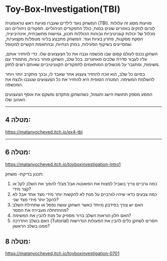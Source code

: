 # Toy-Box-Investigation(TBI)

המשחק נועד לילדים שעברו פגיעת ראש טראומטית (TBI). פגיעות מסוג זה עלולות לגרום לנזקים באזורים שונים במוח, כולל התפקודים הניהוליים. תפקודים ניהוליים הם מכלול של יכולות קוגניטיביות גבוהות הכוללות תכנון, גמישות מחשבתית, אינהיביציה, הסקת מסקנות, פתרון בעיות ועוד. המשחק מתבצע בליווי מטפל/ת מקצועי/ת, שמסייעים בשיקוף הפעילות, במתן הנחיות, ובהתאמת הקשיים למטופל.

השחקן נכנס לעולם קסום שבו מכשפה גנבה את כל הצעצועים שלו. כדי להחזיר אותם, עליו לעבור סדרת שלבים מאתגרים. בכל שלב, השחקן פותר בעיות, מתמודד עם משימות, ומתגבר על מכשולים המותאמים לתפקודים הקוגניטיביים שאותם רוצים לחזק.

בסיום כל שלב, הוא זוכה להחזיר צעצוע אחד שאבד לו, ובכך מתקרב יותר ויותר להשלמת המשימה. המטרה הסופית היא להחזיר את כל הצעצועים שנגנבו ולנצח את המכשפה.

המסע מספק תחושת הישג ותגמול, כשהשחקן מתקדם ומשקם את אוסף הצעצועים האהוב שלו.

---

## מטלה 4:

https://matanyocheved.itch.io/ex4-tbi

---
## מטלה 6:
https://matanyocheved.itch.io/toyboxinvestigation-intro1

תכנון בדיקת- משחק:
1. כמה גרביים צריך בשביל למצות את הפואנטה אבל מבלי להפוך את השלב לקל או קצר מידי?
2. כמה צבעים כדאי שיהיו לגרביים על מנת לא להקשות יותר מידי מצד אחד אבל לא להקל יותר מידי מצד שני?
3. האם יש צורך בפידבק מיוחד כאשר השחקן עושה נפסל או שתחילת השלב מההתחלה מעבירה את המסר?
4. האם חלון הוראות השלב ברור מספיק על מנת להבין את המשימה?
5. האם בשלב ההדרכה (Tutorial) חסרים לשחקן כלים להבין את הפעולות הנדרשות ממנו בשלב הראשון?

## מטלה 8:
https://matanyocheved.itch.io/toyboxinvestigation-0701

